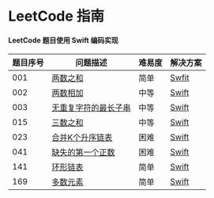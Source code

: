 # LeetCode 指南
#### LeetCode 题目使用 Swift 编码实现 

|题目序号| 问题描述|难易度|解决方案|
|----------|-----------|----------|----------|
|001        |[两数之和](https://leetcode-cn.com/problems/two-sum/)|简单|[Swfit](./001-两数之和/001.swift)|
|002        |[两数相加](https://leetcode-cn.com/problems/add-two-numbers/)|中等|[Swift](./002-两数相加/002.swift)
|003        |[无重复字符的最长子串](https://leetcode-cn.com/problems/longest-substring-without-repeating-characters/)|中等|[Swift](./003-无重复字符的最长子串/003.swift)
|015        |[三数之和](https://leetcode-cn.com/problems/3sum)|中等|[Swift](./015-三数之和/015.swift)
|023        |[合并K个升序链表](https://leetcode-cn.com/problems/merge-k-sorted-lists/)|困难|[Swift](./023-合并K个升序链表/023.swift)
|041        |[缺失的第一个正数](https://leetcode-cn.com/problems/first-missing-positive/)|困难|[Swift](./041-缺失的第一个正数/041.swift)
|141        |[环形链表](https://leetcode-cn.com/problems/linked-list-cycle/)|简单|[Swift](./141-环形链表/141.swift)
|169        |[多数元素](https://leetcode-cn.com/problems/majority-element)|简单|[Swift](./169-多数元素/169.swift)
